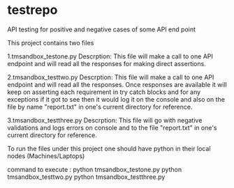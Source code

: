# testrepo
API testing for positive and negative cases of some API end point

This project contains two files 

1.tmsandbox_testone.py 
Descrption:
This file will make a call to one API endpoint and will read all the responses for making direct assertions.

2.tmsandbox_testtwo.py
Descrption:
This file will make a call to one API endpoint and will read all the responses.
Once responses are available it will keep on asserting each requirement in try catch blocks and for any exceptions if it got to see then it would log it on the console and also on the file by name "report.txt" in one's current directory for reference.

3.tmsandbox_testthree.py
Descrption:
This file will go with negative validations and logs errors on console and to the file "report.txt" in one's current directory for reference.



To run the files under this project one should have python in their local nodes (Machines/Laptops)

command to execute :
python tmsandbox_testone.py
python tmsandbox_testtwo.py
python tmsandbox_testthree.py
